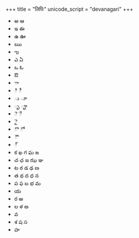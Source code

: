 +++
title = "लिपिः"
unicode_script = "devanagari"
+++

- అ	ఆ	
- ఇ	ఈ
- ఉ	ఊ	
- ఋ	
- ఌ
- ఎ	ఏ
- ఒ	ఓ	
- ఔ
- ా	
- ి ీ	
- ు	ూ	
- ృ	ౄ		
- ె	ే	
- ై
- ొ	ో
- ౌ
- ్
- క	ఖ	గ	ఘ	ఙ
- చ	ఛ	జ	ఝ	ఞ	
- ట ఠ	డ	ఢ	ణ	
- త	థ	ద	ధ	న	
- ప	ఫ	బ	భ	మ
- య  
- ర	ఱ	
- ల	ళ	ఴ	
- వ	
- శ	ష	స	
- హ 